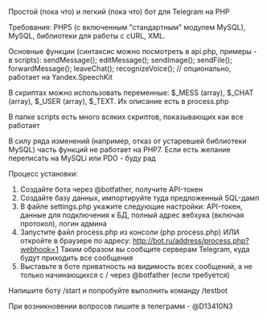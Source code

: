Простой (пока что) и легкий (пока что) бот для Telegram на PHP

Требования: PHP5 (с включенным "стандартным" модулем MySQL), MySQL, библиотеки для работы с cURL, XML.


Основные функции (синтаксис можно посмотреть в api.php, примеры - в scripts):
sendMessage();
editMessage();
sendImage();
sendFile();
forwardMessage();
leaveChat();
recognizeVoice(); // опционально, работает на Yandex.SpeechKit

В скриптах можно использовать переменные:
$_MESS (array), $_CHAT (array), $_USER (array), $_TEXT. Их описание есть в process.php

В папке scripts есть много всяких скриптов, показывающих как все работает

В силу ряда изменений (например, отказ от устаревшей библиотеки MySQL) часть функций не работает на PHP7.
Если есть желание переписать на MySQLi или PDO - буду рад


Процесс установки:
1) Создайте бота через @botfather, получите API-токен
2) Создайте базу данных, импортируйте туда предложенный SQL-дамп
3) В файле settings.php укажите следующие настройки: API-токен, данные для подключения к БД, полный адрес вебхука (включая протокол), логин админа
4) Запустите файл process.php из консоли (php process.php) ИЛИ откройте в браузере по адресу: http://bot.ru/address/process.php?webhook=1
Таким образом вы сообщите серверам Telegram, куда будут приходить все сообщения
5) Выставьте в боте приватность на видимость всех сообщений, а не только начинающихся с / через @botfather (если требуется)

Напишите боту /start и попробуйте выполнить команду /testbot


При возникновении вопросов пишите в телеграмм - @D13410N3
